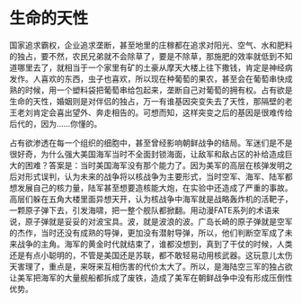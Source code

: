 # 生命的天性

国家追求霸权，企业追求垄断，甚至地里的庄稼都在追求对阳光、空气、水和肥料的独占，要不然，农民兄弟就不会除草了，要是不除草，那施肥的效率就低到不知道哪里去了，就相当于一个家里有矿的土豪从摩天大楼上往下撒钱，肯定是神经病发作。人喜欢的东西，虫子也喜欢，所以现在种葡萄的果农，甚至会在葡萄串快成熟的时候，用一个塑料袋把葡萄串给包起来，垄断自己对葡萄的拥有权。占有欲是生命的天性，婚姻则是对伴侣的独占，万一有谁基因突变失去了天性，那隔壁的老王老刘肯定会喜出望外、奔走相告的。可想而知，这样突变之后的基因是很难传给后代的，因为……你懂的。

占有欲渗透在每一个组织的细胞中，甚至曾经影响朝鲜战争的结局。军迷们是不是很好奇，为什么强大美国海军当时不全面封锁海面，让敌军和敌占区的补给造成巨大的困难？答案是：当时美国海军没有那个能力了。因为美军的高层在核弹发明之后对形式误判，认为未来的战争将以核战争为主要形式，当时空军、海军、陆军都想发展自己的核力量，陆军甚至想要造核能大炮，在实验中还造成了严重的事故。高层们躲在五角大楼里面异想天开，认为核战争中海军就是战略轰炸机的活靶子，一颗原子弹下去，引发海啸，把一整个舰队都掀翻。用动漫FATE系列的术语来说，原子弹就是妥妥的对波宝具。波，就是波浪的波。广岛长崎的原子弹就是空军的杰作，当时还没有成熟的导弹，更加没有潜射导弹，所以，他们判断空军成了未来战争的主角。海军的黄金时代就结束了，谁都没想到，真到了干仗的时候，人类还是有点小聪明的，不管是美国还是苏联，都不敢轻易动用核武器。这玩意儿太伤天害理了，重点是，来呀来互相伤害的代价太大了。所以，是海陆空三军的独占欲让美军把海军的大量舰船都拆成了废铁，造成了美军在朝鲜战争中没有形成压倒性优势。

